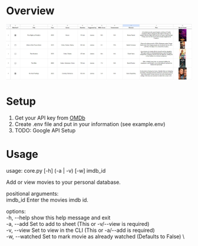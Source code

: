 # Overview
![Overview](/readme_assests/overview.jpg "Overview")

# Setup
1. Get your API key from [OMDb](https://www.omdbapi.com/)
2. Create .env file and put in your information (see example.env)
3. TODO: Google API Setup

# Usage
usage: core.py [-h] (-a | -v) [-w] imdb_id

Add or view movies to your personal database.

positional arguments:\
  imdb_id        Enter the movies imdb id.

options:\
-h, --help     show this help message and exit\
-a, --add      Set to add to sheet (This or -v/--view is required)\
-v, --view     Set to view in the CLI (This or -a/--add is required) \
-w, --watched  Set to mark movie as already watched (Defaults to False) \